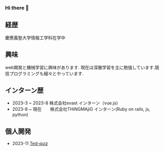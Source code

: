 ### Hi there 👋

<!--
**SHUonkei/SHUonkei** is a ✨ _special_ ✨ repository because its `README.md` (this file) appears on your GitHub profile.

Here are some ideas to get you started:
-->
## 経歴
慶應義塾大学情報工学科在学中

## 興味
web開発と機械学習に興味があります. 現在は深層学習を主に勉強しています.競技プログラミングも細々とやっています.

## インターン歴
- 2023-3 ~ 2023-8 株式会社evast インターン（vue.js)
- 2023-8 ~ 現在　　株式会社THiNGMAjiG インターン(Ruby on rails, js, python)


## 個人開発
- 2023-11 [Ted-quiz](https://speakerdeck.com/exzrgs/ted-quiz "紹介スライドレポジトリはピン止めしてあります.") 
